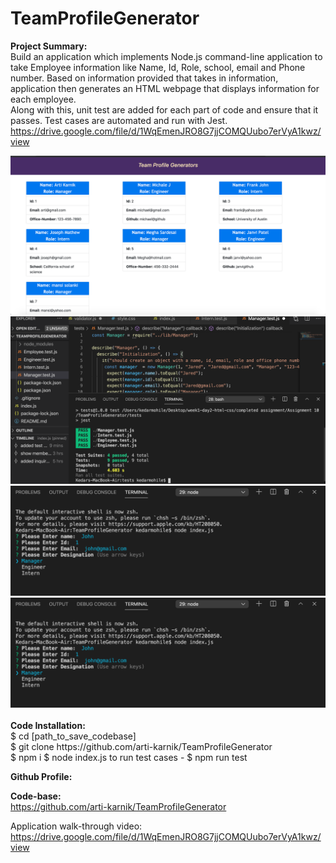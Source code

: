 # TeamProfileGenerator

<strong> Project Summary: </strong> <br>
Build an application which implements Node.js command-line application to take Employee information like Name, Id, Role, school, email and Phone number. 
Based on information provided that takes in information, application then generates an HTML webpage that displays information for each employee.  
Along with this, unit test are added for each part of code and ensure that it passes. Test cases are automated and run with Jest.
<br>
https://drive.google.com/file/d/1WqEmenJRO8G7jjCOMQUubo7erVyA1kwz/view
<div align="left">
      <img src="./src/assets/images/SS1.png">
      <img src="./src/assets/images/SS2.png">
      <img src="./src/assets/images/SS3.png">
      <img src="./src/assets/images/SS3.png">
</div>
<br>
<strong> Code Installation: </strong> <br>
$ cd [path_to_save_codebase] <br>
$ git clone https://github.com/arti-karnik/TeamProfileGenerator <br>
$ npm i 
$ node index.js 
to run test cases - $ npm run test

<strong> Github Profile: </strong> <br>

<strong> Code-base: </strong> <br>
https://github.com/arti-karnik/TeamProfileGenerator

Application walk-through video: 
https://drive.google.com/file/d/1WqEmenJRO8G7jjCOMQUubo7erVyA1kwz/view

